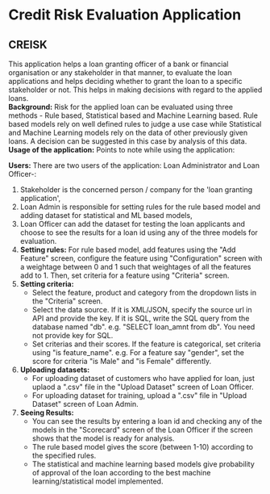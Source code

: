 # Credit Risk Evaluation Application
## CREISK

This application helps a loan granting officer of a bank or financial organisation or any stakeholder in that manner, to evaluate the loan applications and helps deciding whether to grant the loan to a specific stakeholder or not. This helps in making decisions with regard to the applied loans.  
**Background:** Risk for the applied loan can be evaluated using three methods - Rule based, Statistical based and Machine Learning based. Rule based models rely on well defined rules to judge a use case while Statistical and Machine Learning models rely on the data of other previously given loans. A decision can be suggested in this case by analysis of this data.  
**Usage of the application:** Points to note while using the application:

**Users:** There are two users of the application: Loan Administrator and Loan Officer-:
1. Stakeholder is the concerned person / company for the 'loan granting application',
2. Loan Admin is responsible for setting rules for the rule based model and adding dataset for statistical and ML based models,
3. Loan Officer can add the dataset for testing the loan applicants and choose to see the results for a loan id using any of the three models for evaluation.
4.  **Setting rules:** For rule based model, add features using the "Add Feature" screen, configure the feature using "Configuration" screen with a weightage between 0 and 1 such that weightages of all the features add to 1. Then, set criteria for a feature using "Criteria" screen.
5.  **Setting criteria:**
    *   Select the feature, product and category from the dropdown lists in the "Criteria" screen.
    *   Select the data source. If it is XML/JSON, specify the source url in API and provide the key. If it is SQL, write the SQL query from the database named "db". e.g. "SELECT loan_amnt from db". You need not provide key for SQL.
    *   Set criterias and their scores. If the feature is categorical, set criteria using "is feature_name". e.g. For a feature say "gender", set the score for criteria "is Male" and "is Female" differently.
6.  **Uploading datasets:**
    *   For uploading dataset of customers who have applied for loan, just uplaod a ".csv" file in the "Upload Dataset" screen of Loan Officer.
    *   For uploading dataset for training, upload a ".csv" file in "Upload Dataset" screen of Loan Admin.
7.  **Seeing Results:**
    *   You can see the results by entering a loan id and checking any of the models in the "Scorecard" screen of the Loan Officer if the screen shows that the model is ready for analysis.
    *   The rule based model gives the score (between 1-10) according to the specified rules.
    *   The statistical and machine learning based models give probability of approval of the loan according to the best machine learning/statistical model implemented.

